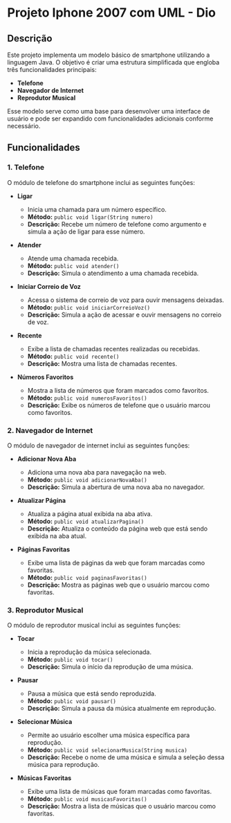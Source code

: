 
# Projeto Iphone 2007 com UML - Dio


<!--
@author Lazaro Nogueira
@version 1.0
@since 31/08/2024
-->

## Descrição

Este projeto implementa um modelo básico de smartphone utilizando a linguagem Java. O objetivo é criar uma estrutura simplificada que engloba três funcionalidades principais:
- **Telefone**
- **Navegador de Internet**
- **Reprodutor Musical**

Esse modelo serve como uma base para desenvolver uma interface de usuário e pode ser expandido com funcionalidades adicionais conforme necessário.

## Funcionalidades

### 1. Telefone

O módulo de telefone do smartphone inclui as seguintes funções:

- **Ligar**
  - Inicia uma chamada para um número específico.
  - **Método:** `public void ligar(String numero)`
  - **Descrição:** Recebe um número de telefone como argumento e simula a ação de ligar para esse número.

- **Atender**
  - Atende uma chamada recebida.
  - **Método:** `public void atender()`
  - **Descrição:** Simula o atendimento a uma chamada recebida.

- **Iniciar Correio de Voz**
  - Acessa o sistema de correio de voz para ouvir mensagens deixadas.
  - **Método:** `public void iniciarCorreioVoz()`
  - **Descrição:** Simula a ação de acessar e ouvir mensagens no correio de voz.

- **Recente**
  - Exibe a lista de chamadas recentes realizadas ou recebidas.
  - **Método:** `public void recente()`
  - **Descrição:** Mostra uma lista de chamadas recentes.

- **Números Favoritos**
  - Mostra a lista de números que foram marcados como favoritos.
  - **Método:** `public void numerosFavoritos()`
  - **Descrição:** Exibe os números de telefone que o usuário marcou como favoritos.

### 2. Navegador de Internet

O módulo de navegador de internet inclui as seguintes funções:

- **Adicionar Nova Aba**
  - Adiciona uma nova aba para navegação na web.
  - **Método:** `public void adicionarNovaAba()`
  - **Descrição:** Simula a abertura de uma nova aba no navegador.

- **Atualizar Página**
  - Atualiza a página atual exibida na aba ativa.
  - **Método:** `public void atualizarPagina()`
  - **Descrição:** Atualiza o conteúdo da página web que está sendo exibida na aba atual.

- **Páginas Favoritas**
  - Exibe uma lista de páginas da web que foram marcadas como favoritas.
  - **Método:** `public void paginasFavoritas()`
  - **Descrição:** Mostra as páginas web que o usuário marcou como favoritas.

### 3. Reprodutor Musical

O módulo de reprodutor musical inclui as seguintes funções:

- **Tocar**
  - Inicia a reprodução da música selecionada.
  - **Método:** `public void tocar()`
  - **Descrição:** Simula o início da reprodução de uma música.

- **Pausar**
  - Pausa a música que está sendo reproduzida.
  - **Método:** `public void pausar()`
  - **Descrição:** Simula a pausa da música atualmente em reprodução.

- **Selecionar Música**
  - Permite ao usuário escolher uma música específica para reprodução.
  - **Método:** `public void selecionarMusica(String musica)`
  - **Descrição:** Recebe o nome de uma música e simula a seleção dessa música para reprodução.

- **Músicas Favoritas**
  - Exibe uma lista de músicas que foram marcadas como favoritas.
  - **Método:** `public void musicasFavoritas()`
  - **Descrição:** Mostra a lista de músicas que o usuário marcou como favoritas.



